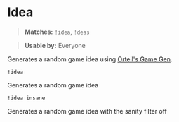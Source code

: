 # Idea

> **Matches:** `!idea`, `!deas`

> **Usable by:** Everyone

Generates a random game idea using [Orteil's Game Gen](https://orteil.dashnet.org/gamegen).

```
!idea
```
Generates a random game idea
```
!idea insane
```
Generates a random game idea with the sanity filter off
